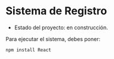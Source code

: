 <h1>Sistema de Registro</h1>

- Estado del proyecto: en construcción.

Para ejecutar el sistema, debes poner:

```npm install React```
